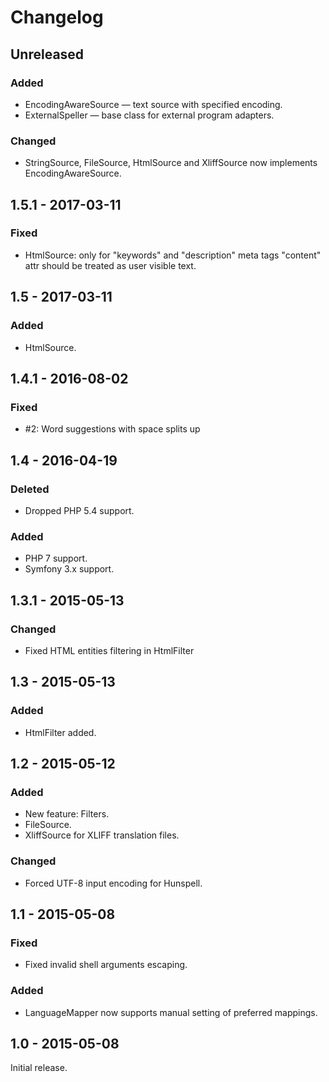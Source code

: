 # Changelog

## Unreleased

### Added

- EncodingAwareSource — text source with specified encoding.
- ExternalSpeller — base class for external program adapters.

### Changed

- StringSource, FileSource, HtmlSource and XliffSource now implements EncodingAwareSource.

## 1.5.1 - 2017-03-11

### Fixed

- HtmlSource: only for "keywords" and "description" meta tags "content" attr should be treated as
  user visible text.


## 1.5 - 2017-03-11

### Added

- HtmlSource.


## 1.4.1 - 2016-08-02

### Fixed

- #2: Word suggestions with space splits up


## 1.4 - 2016-04-19

### Deleted

- Dropped PHP 5.4 support.

### Added

- PHP 7 support.
- Symfony 3.x support.


## 1.3.1 - 2015-05-13

### Changed

- Fixed HTML entities filtering in HtmlFilter


## 1.3 - 2015-05-13

### Added

- HtmlFilter added.


## 1.2 - 2015-05-12

### Added

- New feature: Filters.
- FileSource.
- XliffSource for XLIFF translation files.

### Changed

- Forced UTF-8 input encoding for Hunspell.


## 1.1 - 2015-05-08

### Fixed

- Fixed invalid shell arguments escaping.

### Added

- LanguageMapper now supports manual setting of preferred mappings.


## 1.0 - 2015-05-08

Initial release.
